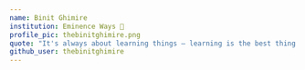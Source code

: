 ```yaml
---
name: Binit Ghimire
institution: Eminence Ways 🚩
profile_pic: thebinitghimire.png
quote: "It's always about learning things — learning is the best thing anyone could do in their lives."
github_user: thebinitghimire
---
```

